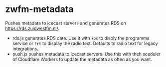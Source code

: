 # zwfm-metadata
Pushes metadata to icecast servers and generates RDS on https://rds.zuidwestfm.nl/. 

- rds.js generates RDS data. Use it with `?ps` to disply the programma service or `?rt` to display the radio text. Defaults to radio text for legacy integrations.
- push.js pushes metadata to Icecast servers. Use this with theh sceduler of Cloudflare Workers to update the metadata as often as you want.
